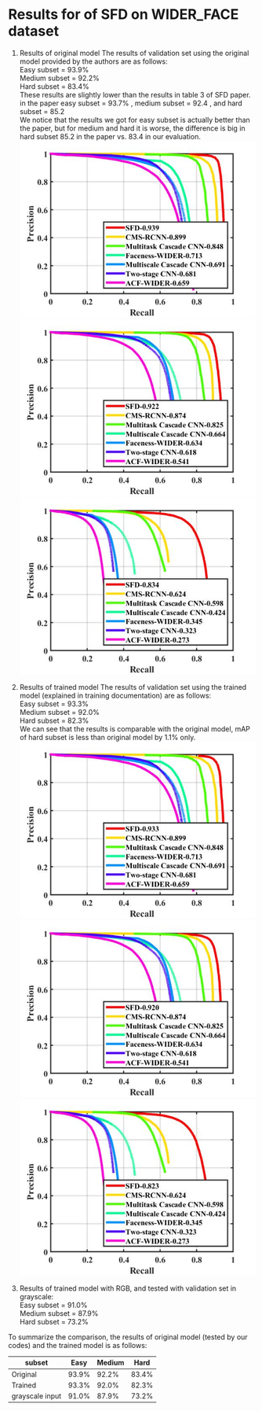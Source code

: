 # Results for of SFD on WIDER_FACE dataset
1. Results of original model
The results of validation set using the original model provided by the authors are as follows: <br />
Easy subset = 93.9%    <br />
Medium subset = 92.2%  <br />
Hard subset = 83.4%    <br />
These results are slightly lower than the results in table 3 of SFD paper. in the paper easy subset = 93.7%  , medium subset = 92.4 , and hard subset = 85.2 <br />
We notice that the results we got for easy subset is actually better than the paper, but for medium and hard it is worse, the difference is big in hard subset 85.2 in the paper vs. 83.4 in our evaluation. 
![Alt text](assets/SFD-orig-easy.jpg)
![Alt text](assets/SFD_orig_medium.jpg)
![Alt text](assets/SFD_orig_hard.jpg)

2. Results of trained model
The results of validation set using the trained model (explained in training documentation) are as follows: <br />
Easy subset = 93.3%    <br />
Medium subset = 92.0%  <br />
Hard subset = 82.3%    <br />
We can see that the results is comparable with the original model, mAP of hard subset is less than original model by 1.1% only.  
![Alt text](assets/SFD-trained-easy.jpg)
![Alt text](assets/SFD-trained-medium.jpg)
![Alt text](assets/SFD-trained-hard.jpg)

3. Results of trained model with RGB, and tested with validation set in grayscale: <br />
Easy subset = 91.0%    <br />
Medium subset = 87.9%  <br />
Hard subset = 73.2%    <br />

To summarize the comparison, the results of original model (tested by our codes) and the trained model is as follows: <br />

| subset   | Easy  | Medium | Hard  |
|----------|-------|--------|-------|
| Original | 93.9% | 92.2%  | 83.4% |
| Trained  | 93.3% | 92.0%  | 82.3% |
| grayscale input  | 91.0% | 87.9%  | 73.2% |


